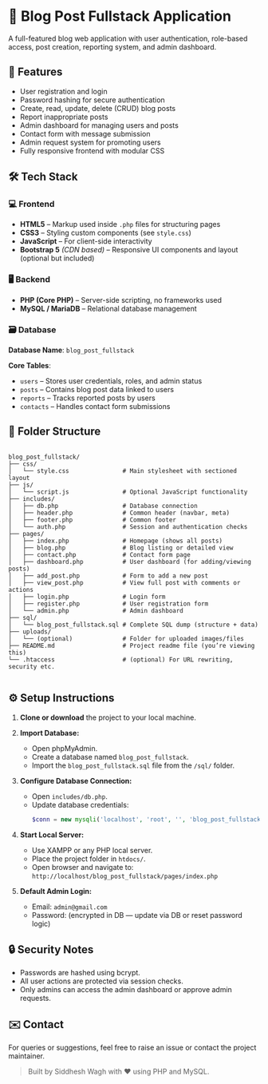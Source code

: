 # 📝 Blog Post Fullstack Application

A full-featured blog web application with user authentication, role-based access, post creation, reporting system, and admin dashboard.

## 🚀 Features

- User registration and login
- Password hashing for secure authentication
- Create, read, update, delete (CRUD) blog posts
- Report inappropriate posts
- Admin dashboard for managing users and posts
- Contact form with message submission
- Admin request system for promoting users
- Fully responsive frontend with modular CSS

## 🛠️ Tech Stack

### 💻 Frontend

* **HTML5** – Markup used inside `.php` files for structuring pages
* **CSS3** – Styling custom components (see `style.css`)
* **JavaScript** – For client-side interactivity
* **Bootstrap 5** *(CDN based)* – Responsive UI components and layout (optional but included)

### 🖥️ Backend

* **PHP (Core PHP)** – Server-side scripting, no frameworks used
* **MySQL / MariaDB** – Relational database management

### 🗃️ Database

**Database Name**: `blog_post_fullstack`

**Core Tables**:

* `users` – Stores user credentials, roles, and admin status
* `posts` – Contains blog post data linked to users
* `reports` – Tracks reported posts by users
* `contacts` – Handles contact form submissions

## 📁 Folder Structure

```

blog_post_fullstack/
├── css/
│   └── style.css               # Main stylesheet with sectioned layout
├── js/
│   └── script.js               # Optional JavaScript functionality
├── includes/
│   ├── db.php                  # Database connection
│   ├── header.php              # Common header (navbar, meta)
│   ├── footer.php              # Common footer
│   └── auth.php                # Session and authentication checks
├── pages/
│   ├── index.php               # Homepage (shows all posts)
│   ├── blog.php                # Blog listing or detailed view
│   ├── contact.php             # Contact form page
│   ├── dashboard.php           # User dashboard (for adding/viewing posts)
│   ├── add_post.php            # Form to add a new post
│   ├── view_post.php           # View full post with comments or actions
│   ├── login.php               # Login form
│   ├── register.php            # User registration form
│   └── admin.php               # Admin dashboard
├── sql/
│   └── blog_post_fullstack.sql # Complete SQL dump (structure + data)
├── uploads/
│   └── (optional)              # Folder for uploaded images/files
├── README.md                   # Project readme file (you’re viewing this)
└── .htaccess                   # (optional) For URL rewriting, security etc.


````

## ⚙️ Setup Instructions

1. **Clone or download** the project to your local machine.

2. **Import Database:**
   - Open phpMyAdmin.
   - Create a database named `blog_post_fullstack`.
   - Import the `blog_post_fullstack.sql` file from the `/sql/` folder.

3. **Configure Database Connection:**
   - Open `includes/db.php`.
   - Update database credentials:
     ```php
     $conn = new mysqli('localhost', 'root', '', 'blog_post_fullstack');
     ```

4. **Start Local Server:**
   - Use XAMPP or any PHP local server.
   - Place the project folder in `htdocs/`.
   - Open browser and navigate to:  
     `http://localhost/blog_post_fullstack/pages/index.php`

5. **Default Admin Login:**
   - Email: `admin@gmail.com`
   - Password: (encrypted in DB — update via DB or reset password logic)

## 🔒 Security Notes

- Passwords are hashed using bcrypt.
- All user actions are protected via session checks.
- Only admins can access the admin dashboard or approve admin requests.

## ✉️ Contact

For queries or suggestions, feel free to raise an issue or contact the project maintainer.

> Built by Siddhesh Wagh with ❤️ using PHP and MySQL.
